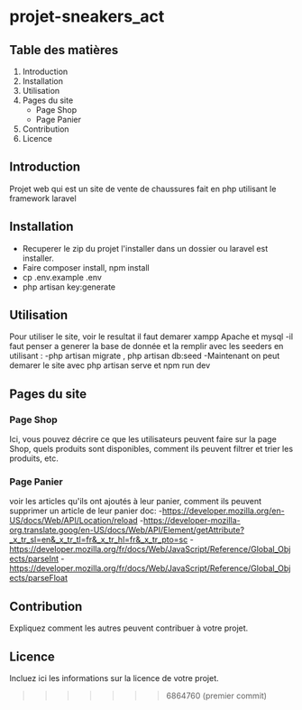 
# projet-sneakers_act



## Table des matières
1. Introduction
2. Installation
3. Utilisation
4. Pages du site
    - Page Shop
    - Page Panier
5. Contribution
6. Licence

## Introduction

Projet web qui est un site de vente de chaussures fait en php utilisant le framework laravel

## Installation

- Recuperer le zip du projet l'installer dans un dossier ou laravel est installer.
- Faire composer install, npm install
- cp .env.example .env
- php artisan key:generate


## Utilisation

Pour utiliser le site, voir le resultat il faut demarer xampp Apache et mysql
-il faut penser a generer la base de donnée et la remplir avec les seeders en utilisant :
-php artisan migrate , php artisan db:seed
-Maintenant on peut demarer le site avec php artisan serve et npm run dev
  

## Pages du site

### Page Shop

Ici, vous pouvez décrire ce que les utilisateurs peuvent faire sur la page Shop, quels produits sont disponibles, comment ils peuvent filtrer et trier les produits, etc.

### Page Panier

voir les articles qu'ils ont ajoutés à leur panier, comment ils peuvent supprimer un article de leur panier
doc: 
-https://developer.mozilla.org/en-US/docs/Web/API/Location/reload
-https://developer-mozilla-org.translate.goog/en-US/docs/Web/API/Element/getAttribute?_x_tr_sl=en&_x_tr_tl=fr&_x_tr_hl=fr&_x_tr_pto=sc
-https://developer.mozilla.org/fr/docs/Web/JavaScript/Reference/Global_Objects/parseInt
-https://developer.mozilla.org/fr/docs/Web/JavaScript/Reference/Global_Objects/parseFloat

## Contribution

Expliquez comment les autres peuvent contribuer à votre projet.

## Licence

Incluez ici les informations sur la licence de votre projet.
>>>>>>> 6864760 (premier commit)
